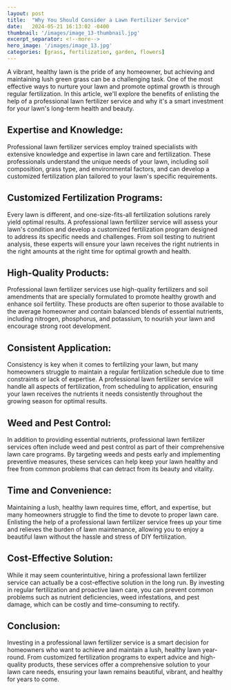 ```yaml
---
layout: post
title:  "Why You Should Consider a Lawn Fertilizer Service"
date:   2024-05-21 16:13:02 -0400
thumbnail: '/images/image_13-thumbnail.jpg'
excerpt_separator: <!--more-->
hero_image: '/images/image_13.jpg'
categories: [grass, fertilization, garden, flowers]
---
```

A vibrant, healthy lawn is the pride of any homeowner, but achieving and maintaining lush green grass can be a challenging task. <!--more-->One of the most effective ways to nurture your lawn and promote optimal growth is through regular fertilization. In this article, we'll explore the benefits of enlisting the help of a professional lawn fertilizer service and why it's a smart investment for your lawn's long-term health and beauty.

## Expertise and Knowledge:
Professional lawn fertilizer services employ trained specialists with extensive knowledge and expertise in lawn care and fertilization. These professionals understand the unique needs of your lawn, including soil composition, grass type, and environmental factors, and can develop a customized fertilization plan tailored to your lawn's specific requirements.

## Customized Fertilization Programs:
Every lawn is different, and one-size-fits-all fertilization solutions rarely yield optimal results. A professional lawn fertilizer service will assess your lawn's condition and develop a customized fertilization program designed to address its specific needs and challenges. From soil testing to nutrient analysis, these experts will ensure your lawn receives the right nutrients in the right amounts at the right time for optimal growth and health.

## High-Quality Products:
Professional lawn fertilizer services use high-quality fertilizers and soil amendments that are specially formulated to promote healthy growth and enhance soil fertility. These products are often superior to those available to the average homeowner and contain balanced blends of essential nutrients, including nitrogen, phosphorus, and potassium, to nourish your lawn and encourage strong root development.

## Consistent Application:
Consistency is key when it comes to fertilizing your lawn, but many homeowners struggle to maintain a regular fertilization schedule due to time constraints or lack of expertise. A professional lawn fertilizer service will handle all aspects of fertilization, from scheduling to application, ensuring your lawn receives the nutrients it needs consistently throughout the growing season for optimal results.

## Weed and Pest Control:
In addition to providing essential nutrients, professional lawn fertilizer services often include weed and pest control as part of their comprehensive lawn care programs. By targeting weeds and pests early and implementing preventive measures, these services can help keep your lawn healthy and free from common problems that can detract from its beauty and vitality.

## Time and Convenience:
Maintaining a lush, healthy lawn requires time, effort, and expertise, but many homeowners struggle to find the time to devote to proper lawn care. Enlisting the help of a professional lawn fertilizer service frees up your time and relieves the burden of lawn maintenance, allowing you to enjoy a beautiful lawn without the hassle and stress of DIY fertilization.

## Cost-Effective Solution:
While it may seem counterintuitive, hiring a professional lawn fertilizer service can actually be a cost-effective solution in the long run. By investing in regular fertilization and proactive lawn care, you can prevent common problems such as nutrient deficiencies, weed infestations, and pest damage, which can be costly and time-consuming to rectify.

## Conclusion:
Investing in a professional lawn fertilizer service is a smart decision for homeowners who want to achieve and maintain a lush, healthy lawn year-round. From customized fertilization programs to expert advice and high-quality products, these services offer a comprehensive solution to your lawn care needs, ensuring your lawn remains beautiful, vibrant, and healthy for years to come.
